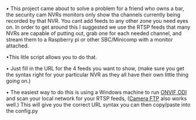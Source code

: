 • This project came about to solve a problem for a friend who owns a bar, the security cam NVRs monitors only show tha channels currently being recorded by that NVR. 
You cant add feeds to any other zone you need eyes on. In order to get around this I suggested we use the RTSP feeds that many NVRs are capable of putting out, grab one for each needed channel, and stream them to a Raspberry pi or other SBC/Minicomp with a monitor attached. 

•This litle script allows you to do that. 

• Just fill in the URL for the 4 feeds you want to show, (make sure you get the syntax right for your particular NVR as they all have their own little thing going on.)  

• The easiest way to do this is using a Windows machine to run <a href="https://sourceforge.net/projects/onvifdm/">ONVIF ODI</a> and scan your local network for your RTSP feeds, 
(<a href="https://www.cameraftp.com/CameraFTP/software/Download_Virtual_Security_System.aspx">Camera FTP</a> also works well.)
This will give you the correct URL syntax you can then copy/paste into the config.py 
